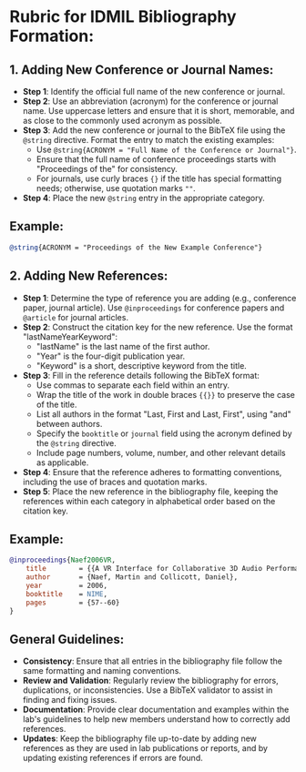 # Rubric for IDMIL Bibliography Formation:

## 1. Adding New Conference or Journal Names:

- **Step 1**: Identify the official full name of the new conference or journal.
- **Step 2**: Use an abbreviation (acronym) for the conference or journal name. Use uppercase letters and ensure that it is short, memorable, and as close to the commonly used acronym as possible.
- **Step 3**: Add the new conference or journal to the BibTeX file using the `@string` directive. Format the entry to match the existing examples:
  - Use `@string{ACRONYM = "Full Name of the Conference or Journal"}`.
  - Ensure that the full name of conference proceedings starts with "Proceedings of the" for consistency.
  - For journals, use curly braces `{}` if the title has special formatting needs; otherwise, use quotation marks `""`.
- **Step 4**: Place the new `@string` entry in the appropriate category.

## Example:
```bibtex
@string{ACRONYM = "Proceedings of the New Example Conference"}
```

## 2. Adding New References:

- **Step 1**: Determine the type of reference you are adding (e.g., conference paper, journal article). Use `@inproceedings` for conference papers and `@article` for journal articles.
- **Step 2**: Construct the citation key for the new reference. Use the format "lastNameYearKeyword":
  - "lastName" is the last name of the first author.
  - "Year" is the four-digit publication year.
  - "Keyword" is a short, descriptive keyword from the title.
- **Step 3**: Fill in the reference details following the BibTeX format:
  - Use commas to separate each field within an entry.
  - Wrap the title of the work in double braces `{{}}` to preserve the case of the title.
  - List all authors in the format "Last, First and Last, First", using "and" between authors.
  - Specify the `booktitle` or `journal` field using the acronym defined by the `@string` directive.
  - Include page numbers, volume, number, and other relevant details as applicable.
- **Step 4**: Ensure that the reference adheres to formatting conventions, including the use of braces and quotation marks.
- **Step 5**: Place the new reference in the bibliography file, keeping the references within each category in alphabetical order based on the citation key.

## Example:
```bibtex
@inproceedings{Naef2006VR,
	title        = {{A VR Interface for Collaborative 3D Audio Performance}},
	author       = {Naef, Martin and Collicott, Daniel},
	year         = 2006,
	booktitle    = NIME,
	pages        = {57--60}
}
```

## General Guidelines:

- **Consistency**: Ensure that all entries in the bibliography file follow the same formatting and naming conventions.
- **Review and Validation**: Regularly review the bibliography for errors, duplications, or inconsistencies. Use a BibTeX validator to assist in finding and fixing issues.
- **Documentation**: Provide clear documentation and examples within the lab's guidelines to help new members understand how to correctly add references.
- **Updates**: Keep the bibliography file up-to-date by adding new references as they are used in lab publications or reports, and by updating existing references if errors are found.
